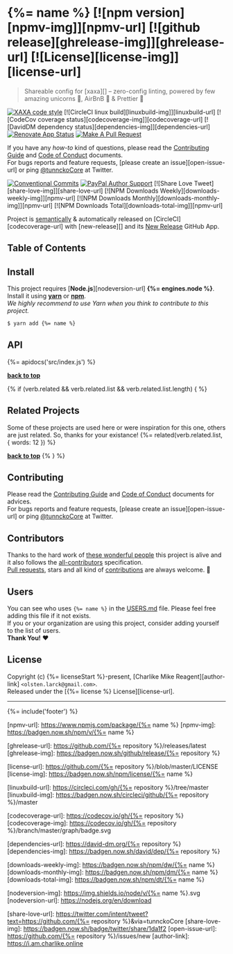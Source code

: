 # {%= name %} [![npm version][npmv-img]][npmv-url] [![github release][ghrelease-img]][ghrelease-url] [![License][license-img]][license-url]

<!-- When logo is needed
<p align="center">
  <a href="https://github.com/username/repo">
    <img src="./logo.png">
  </a>
</p>
<br>
-->

> Shareable config for [xaxa][] – zero-config linting, powered by few amazing unicorns :unicorn:, AirBnB :revolving_hearts: & Prettier :tada:

<div id="thetop"></div>

[![XAXA code style][codestyle-img]][codestyle-url]
[![CircleCI linux build][linuxbuild-img]][linuxbuild-url]
[![CodeCov coverage status][codecoverage-img]][codecoverage-url]
[![DavidDM dependency status][dependencies-img]][dependencies-url]
[![Renovate App Status][renovateapp-img]][renovateapp-url]
[![Make A Pull Request][prs-welcome-img]][prs-welcome-url]

If you have any _how-to_ kind of questions, please read the [Contributing Guide](./CONTRIBUTING.md) and [Code of Conduct](./CODE_OF_CONDUCT.md) documents.  
For bugs reports and feature requests, [please create an issue][open-issue-url] or ping [@tunnckoCore](https://twitter.com/tunnckoCore) at Twitter.

[![Conventional Commits][ccommits-img]][ccommits-url]
[![PayPal Author Support][paypal-donate-img]][paypal-donate-url]
[![Share Love Tweet][share-love-img]][share-love-url]
[![NPM Downloads Weekly][downloads-weekly-img]][npmv-url]
[![NPM Downloads Monthly][downloads-monthly-img]][npmv-url]
[![NPM Downloads Total][downloads-total-img]][npmv-url]

Project is [semantically](https://semver.org) & automatically released on [CircleCI][codecoverage-url] with [new-release][] and its [New Release](https://github.com/apps/new-release) GitHub App.


## Table of Contents
<!-- toc -->

## Install
This project requires [**Node.js**][nodeversion-url] **{%= engines.node %}**. Install it using [**yarn**](https://yarnpkg.com) or [**npm**](https://npmjs.com).  
_We highly recommend to use Yarn when you think to contribute to this project._

```bash
$ yarn add {%= name %}
```

## API
{%= apidocs('src/index.js') %}

**[back to top](#thetop)**

{% if (verb.related && verb.related.list && verb.related.list.length) { %}

## Related Projects
Some of these projects are used here or were inspiration for this one, others are just related. So, thanks for your existance!
{%= related(verb.related.list, { words: 12 }) %}

**[back to top](#thetop)**
{% } %}

## Contributing
Please read the [Contributing Guide](./CONTRIBUTING.md) and [Code of Conduct](./CODE_OF_CONDUCT.md) documents for advices.  
For bugs reports and feature requests, [please create an issue][open-issue-url] or ping [@tunnckoCore](https://twitter.com/tunnckoCore) at Twitter.

## Contributors
Thanks to the hard work of [these wonderful people](./CONTRIBUTORS.md) this project is alive and it also follows the [all-contributors](https://github.com/kentcdodds/all-contributors) specification.  
[Pull requests](https://github.com/tunnckoCore/contributing#opening-a-pull-request), stars and all kind of [contributions](https://opensource.guide/how-to-contribute/#what-it-means-to-contribute) are always welcome. :stars:

## Users
You can see who uses `{%= name %}` in the [USERS.md](./USERS.md) file. Please feel free adding this file if it not exists.  
If you or your organization are using this project, consider adding yourself to the list of users.  
**Thank You!** :heart:

## License
Copyright (c) {%= licenseStart %}-present, [Charlike Mike Reagent][author-link] `<olsten.larck@gmail.com>`.  
Released under the [{%= license %} License][license-url].

---

{%= include('footer') %}

<!-- Heading badges -->

[npmv-url]: https://www.npmjs.com/package/{%= name %}
[npmv-img]: https://badgen.now.sh/npm/v/{%= name %}

[ghrelease-url]: https://github.com/{%= repository %}/releases/latest
[ghrelease-img]: https://badgen.now.sh/github/release/{%= repository %}

[license-url]: https://github.com/{%= repository %}/blob/master/LICENSE
[license-img]: https://badgen.now.sh/npm/license/{%= name %}

<!-- Front line badges -->

[codestyle-url]: https://github.com/olstenlarck/xaxa
[codestyle-img]: https://badgen.now.sh/badge/code%20style/xaxa/green

[linuxbuild-url]: https://circleci.com/gh/{%= repository %}/tree/master
[linuxbuild-img]: https://badgen.now.sh/circleci/github/{%= repository %}/master

[codecoverage-url]: https://codecov.io/gh/{%= repository %}
[codecoverage-img]: https://codecov.io/gh/{%= repository %}/branch/master/graph/badge.svg

[dependencies-url]: https://david-dm.org/{%= repository %}
[dependencies-img]: https://badgen.now.sh/david/dep/{%= repository %}

[ccommits-url]: https://conventionalcommits.org/
[ccommits-img]: https://badgen.now.sh/badge/conventional%20commits/v1.0.0/dfb317
[new-release-url]: https://github.com/tunnckoCore/new-release
[new-release-img]: https://badgen.now.sh/badge/semantically/released/05c5ff

[downloads-weekly-img]: https://badgen.now.sh/npm/dw/{%= name %}
[downloads-monthly-img]: https://badgen.now.sh/npm/dm/{%= name %}
[downloads-total-img]: https://badgen.now.sh/npm/dt/{%= name %}

[nodeversion-img]: https://img.shields.io/node/v/{%= name %}.svg
[nodeversion-url]: https://nodejs.org/en/download

[renovateapp-url]: https://renovatebot.com
[renovateapp-img]: https://badgen.now.sh/badge/renovate/enabled/green
[prs-welcome-img]: https://badgen.now.sh/badge/PRs/welcome/green
[prs-welcome-url]: http://makeapullrequest.com
[paypal-donate-url]: https://paypal.me/tunnckoCore/10
[paypal-donate-img]: https://badgen.now.sh/badge/$/support/purple

[share-love-url]: https://twitter.com/intent/tweet?text=https://github.com/{%= repository %}&via=tunnckoCore
[share-love-img]: https://badgen.now.sh/badge/twitter/share/1da1f2
[open-issue-url]: https://github.com/{%= repository %}/issues/new
[author-link]: https://i.am.charlike.online
